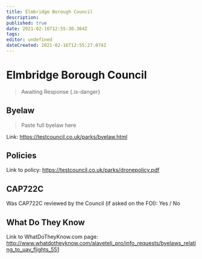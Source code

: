 ```yaml
---
title: Elmbridge Borough Council
description: 
published: true
date: 2021-02-16T12:55:30.364Z
tags: 
editor: undefined
dateCreated: 2021-02-16T12:55:27.074Z
---
```


# Elmbridge Borough Council
>  Awaiting Response
> {.is-danger}

## Byelaw
> Paste full byelaw here

Link:
https://testcouncil.co.uk/parks/byelaw.html

## Policies
Link to policy:
https://testcouncil.co.uk/parks/dronepolicy.pdf

## CAP722C

Was CAP722C reviewed by the Council (if asked on the FOI): Yes / No

## What Do They Know

Link to WhatDoTheyKnow.com page:
http://www.whatdotheyknow.com/alaveteli_pro/info_requests/byelaws_relating_to_uav_flights_551

